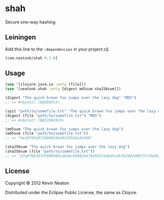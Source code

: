 # shah

Secure one-way hashing

## Leiningen

Add this line to the `:dependencies` in your project.clj

```clojure
[com.neatonk/shah 0.1.0]
```

## Usage

```clojure
(use '[clojure.java.io :only [file]])
(use '[neatonk.shah :only [digest md5sum sha256sum]])

(digest "The quick brown fox jumps over the lazy dog" "MD5")
;; => #<byte[] [B@50d7c5>

(spit "path/to/somefile.txt" "The quick brown fox jumps over the lazy dog")
(digest (file "path/to/somefile.txt") "MD5")
;; => #<byte[] [B@22db19d3>

(md5sum "The quick brown fox jumps over the lazy dog")
(md5sum (file "path/to/somefile.txt"))
;; => "9e107d9d372bb6826bd81d3542a419d6"

(sha256sum "The quick brown fox jumps over the lazy dog")
(sha256sum (file "path/to/somefile.txt"))
;; => "d7a8fbb307d7809469ca9abcb0082e4f8d5651e46d3cdb762d02d0bf37c9e592"
```

## License

Copyright © 2012 Kevin Neaton

Distributed under the Eclipse Public License, the same as Clojure.
